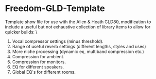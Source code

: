 # Freedom-GLD-Template
Template show file for use with the Allen &amp; Heath GLD80, modification to include a useful but not exhaustive collection of library items to allow for quicker builds: \\

1. Vocal compressor settings (minus threshold).
2. Range of useful reverb settings (different lengths, styles and uses)
3. More niche processing (dynamic eq, multiband compression etc.)
4. Compression for ambient.
5. Compression for monitors.
6. EQ for different speakers.
7. Global EQ's for different rooms.


